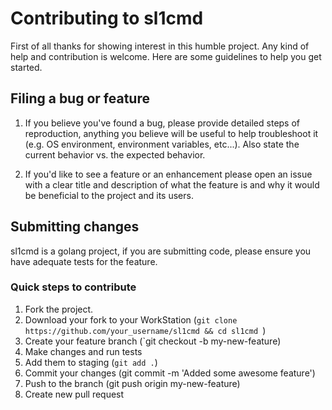 # Contributing to sl1cmd

First of all thanks for showing interest in this humble project. Any kind of help and contribution is welcome. Here are some guidelines to help you get started.


## Filing a bug or feature

1. If you believe you've found a bug, please provide detailed steps of reproduction, anything you believe will be useful to help troubleshoot it (e.g. OS environment, environment variables, etc...). Also state the current behavior vs. the expected behavior.

1. If you'd like to see a feature or an enhancement please open an issue with a clear title and description of what the feature is and why it would be beneficial to the project and its users.

## Submitting changes

sl1cmd is a golang project, if you are submitting code, please ensure you have adequate tests for the feature.

### Quick steps to contribute

1. Fork the project.
1. Download your fork to your WorkStation (`git clone https://github.com/your_username/sl1cmd && cd sl1cmd `)
1. Create your feature branch (`git checkout -b my-new-feature)
1. Make changes and run tests
1. Add them to staging (`git add .`)
1. Commit your changes (git commit -m 'Added some awesome feature')
1. Push to the branch (git push origin my-new-feature)
1. Create new pull request